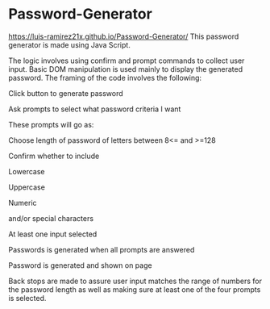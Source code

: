 # Password-Generator
https://luis-ramirez21x.github.io/Password-Generator/
This password generator is made using Java Script.  

The logic involves using confirm and prompt commands to collect user input. Basic DOM manipulation is used mainly to display the generated password. The framing of the code involves the following: 

Click button to generate password 

Ask prompts to select what password criteria I want  

These prompts will go as: 

Choose length of password of letters between 8<= and >=128 

Confirm whether to include  

Lowercase 

Uppercase 

Numeric 

and/or special characters 

At least one input selected 

Passwords is generated when all prompts are answered 

Password is generated and shown on page 

Back stops are made to assure user input matches the range of numbers for the password length as well as making sure at least one of the four prompts is selected.  
